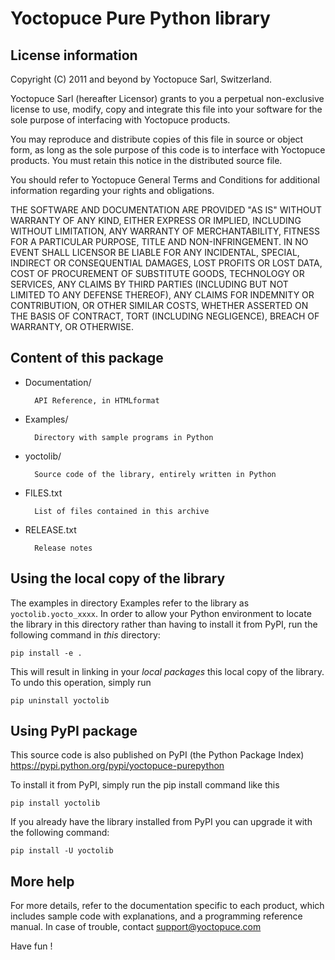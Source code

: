 Yoctopuce Pure Python library
=============================

## License information


Copyright (C) 2011 and beyond by Yoctopuce Sarl, Switzerland.

Yoctopuce Sarl (hereafter Licensor) grants to you a perpetual
non-exclusive license to use, modify, copy and integrate this
file into your software for the sole purpose of interfacing
with Yoctopuce products.

You may reproduce and distribute copies of this file in
source or object form, as long as the sole purpose of this
code is to interface with Yoctopuce products. You must retain
this notice in the distributed source file.

You should refer to Yoctopuce General Terms and Conditions
for additional information regarding your rights and
obligations.

THE SOFTWARE AND DOCUMENTATION ARE PROVIDED "AS IS" WITHOUT
WARRANTY OF ANY KIND, EITHER EXPRESS OR IMPLIED, INCLUDING
WITHOUT LIMITATION, ANY WARRANTY OF MERCHANTABILITY, FITNESS
FOR A PARTICULAR PURPOSE, TITLE AND NON-INFRINGEMENT. IN NO
EVENT SHALL LICENSOR BE LIABLE FOR ANY INCIDENTAL, SPECIAL,
INDIRECT OR CONSEQUENTIAL DAMAGES, LOST PROFITS OR LOST DATA,
COST OF PROCUREMENT OF SUBSTITUTE GOODS, TECHNOLOGY OR
SERVICES, ANY CLAIMS BY THIRD PARTIES (INCLUDING BUT NOT
LIMITED TO ANY DEFENSE THEREOF), ANY CLAIMS FOR INDEMNITY OR
CONTRIBUTION, OR OTHER SIMILAR COSTS, WHETHER ASSERTED ON THE
BASIS OF CONTRACT, TORT (INCLUDING NEGLIGENCE), BREACH OF
WARRANTY, OR OTHERWISE.


## Content of this package

* Documentation/

		API Reference, in HTMLformat

* Examples/

		Directory with sample programs in Python

* yoctolib/

		Source code of the library, entirely written in Python

* FILES.txt

		List of files contained in this archive

* RELEASE.txt

		Release notes

## Using the local copy of the library

The examples in directory Examples refer to the library as ``yoctolib.yocto_xxxx``.
In order to allow your Python environment to locate the library in this directory 
rather than having to install it from PyPI, run the following command in *this* directory:
````
pip install -e .
````
This will result in linking in your *local packages* this local copy of the library.
To undo this operation, simply run
````
pip uninstall yoctolib
````

## Using PyPI package

This source code is also published on PyPI (the Python Package Index)
https://pypi.python.org/pypi/yoctopuce-purepython

To install it from PyPI, simply run the pip install command like this
````
pip install yoctolib
````

If you already have the library installed from PyPI you can upgrade it with the following command:
````
pip install -U yoctolib
````


## More help

For more details, refer to the documentation specific to each product, which
includes sample code with explanations, and a programming reference manual.
In case of trouble, contact support@yoctopuce.com

Have fun !
